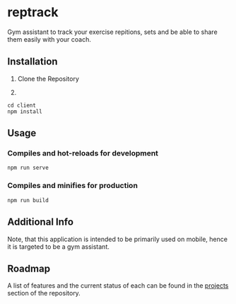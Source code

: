# reptrack

Gym assistant to track your exercise repitions, sets and be able to share them easily with your coach.

## Installation

1. Clone the Repository

2.

```
cd client
npm install
```

## Usage

### Compiles and hot-reloads for development

```
npm run serve
```

### Compiles and minifies for production

```
npm run build
```

## Additional Info

Note, that this application is intended to be primarily used on mobile, hence it is targeted to be a gym assistant.

## Roadmap

A list of features and the current status of each can be found in the [projects](https://github.com/marcelnoack/reptrack/projects/1) section of the repository.
